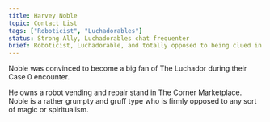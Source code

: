 ```yaml
---
title: Harvey Noble
topic: Contact List
tags: ["Roboticist", "Luchadorables"]
status: Strong Ally, Luchadorables chat frequenter
brief: Roboticist, Luchadorable, and totally opposed to being clued in in any way.
---
```


Noble was convinced to become a big fan of The Luchador during their Case 0 encounter. 

He owns a robot vending and repair stand in The Corner Marketplace. Noble is a rather grumpty and gruff type who is firmly opposed to any sort of magic or spiritualism. 

